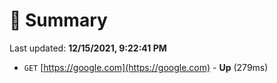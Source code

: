 # 📖 Summary
Last updated: **12/15/2021, 9:22:41 PM**

- `GET` [https://google.com](https://google.com) - **Up** (279ms)
